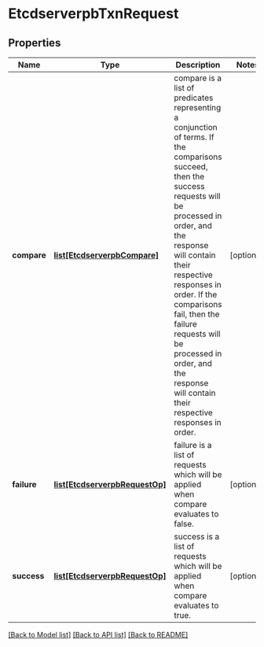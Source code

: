# EtcdserverpbTxnRequest

## Properties
Name | Type | Description | Notes
------------ | ------------- | ------------- | -------------
**compare** | [**list[EtcdserverpbCompare]**](EtcdserverpbCompare.md) | compare is a list of predicates representing a conjunction of terms. If the comparisons succeed, then the success requests will be processed in order, and the response will contain their respective responses in order. If the comparisons fail, then the failure requests will be processed in order, and the response will contain their respective responses in order. | [optional] 
**failure** | [**list[EtcdserverpbRequestOp]**](EtcdserverpbRequestOp.md) | failure is a list of requests which will be applied when compare evaluates to false. | [optional] 
**success** | [**list[EtcdserverpbRequestOp]**](EtcdserverpbRequestOp.md) | success is a list of requests which will be applied when compare evaluates to true. | [optional] 

[[Back to Model list]](../README.md#documentation-for-models) [[Back to API list]](../README.md#documentation-for-api-endpoints) [[Back to README]](../README.md)


